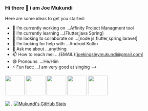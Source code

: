 ### Hi there 👋 i am Joe Mukundi


Here are some ideas to get you started:

- 🔭 I’m currently working on ...Affinity Project Managment tool
- 🌱 I’m currently learning ...[Flutter,java Spring]
- 👯 I’m looking to collaborate on ...[node js,flutter,spring,laravel]
- 🤔 I’m looking for help with ...Android Kotlin
- 💬 Ask me about ...anything
- 📫 How to reach me: ...{EMAIL}[joekingsleymukundi@gmail.com]
- 😄 Pronouns: ...He/Him
- ⚡ Fun fact: ...I am very good at singing
-->

<img height="64px" src="https://cdn.svgporn.com/logos/javascript.svg"> <img height="64px" src="https://cdn.svgporn.com/logos/laravel.svg">
<img height="64px" src="https://cdn.svgporn.com/logos/java.svg">
<img height="64px" src="https://cdn.svgporn.com/logos/flutter.svg">
<img height="64px" src="https://cdn.svgporn.com/logos/spring.svg">

<img align="center" src="https://github-readme-stats.vercel.app/api/top-langs/?username=joekingsleyMukundi&hide=html" /> , <a href="https://github.com/MartinHeinz/MartinHeinz">
  <img align="center" src="https://github-readme-stats.vercel.app/api?username=joekingsleyMukundi&show_icons=true&line_height=27&count_private=true&title_color=ffffff&text_color=c9cacc&icon_color=2bbc8a&bg_color=1d1f21" alt="Mukundi's GitHub Stats" />
</a>

